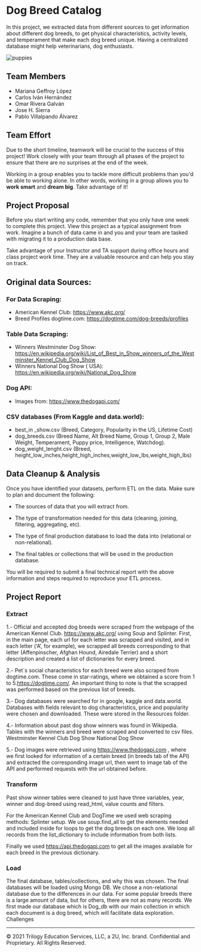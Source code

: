 # Dog Breed Catalog 


In this project, we extracted data from different sources to get information about different dog breeds, to get physical characteristics, activity levels, and temperament that make each dog breed unique. Having a centralized database might help veterinarians, dog enthusiasts.


![puppies](https://user-images.githubusercontent.com/80076539/121785148-20b94100-cb86-11eb-9e40-671d93426109.jpg)

## Team Members

* Mariana Geffroy López 
* Carlos Iván Hernández 
* Omar Rivera Galván
* Jose H. Sierra 
* Pablo Villalpando Álvarez


## Team Effort

Due to the short timeline, teamwork will be crucial to the success of this project! Work closely with your team through all phases of the project to ensure that there are no surprises at the end of the week.

Working in a group enables you to tackle more difficult problems than you'd be able to working alone. In other words, working in a group allows you to **work smart** and **dream big**. Take advantage of it!

## Project Proposal

Before you start writing any code, remember that you only have one week to complete this project. View this project as a typical assignment from work. Imagine a bunch of data came in and you and your team are tasked with migrating it to a production data base.

Take advantage of your Instructor and TA support during office hours and class project work time. They are a valuable resource and can help you stay on track.

## Original data Sources: 

### For Data Scraping:

* American Kennel Club: https://www.akc.org/
* Breed Profiles dogtime.com: https://dogtime.com/dog-breeds/profiles

### Table Data Scraping: 

* Winners Westminster Dog Show: https://en.wikipedia.org/wiki/List_of_Best_in_Show_winners_of_the_Westminster_Kennel_Club_Dog_Show
* Winners National Dog Show ( USA): https://en.wikipedia.org/wiki/National_Dog_Show

### Dog API: 

* Images from: https://www.thedogapi.com/

### CSV databases (From Kaggle and data.world): 

* best_in _show.csv (Breed, Category, Popularity in the US, Lifetime Cost)
* dog_breeds.csv (Breed Name, Alt Breed Name, Group 1, Group 2, Male Weight, Temperament, Puppy price, Intelligence, Watchdog). 
* dog_weight_lenght.csv (Breed, height_low_inches,height_high_inches,weight_low_lbs,weight_high_lbs)


## Data Cleanup & Analysis

Once you have identified your datasets, perform ETL on the data. Make sure to plan and document the following:

* The sources of data that you will extract from.

* The type of transformation needed for this data (cleaning, joining, filtering, aggregating, etc).

* The type of final production database to load the data into (relational or non-relational).

* The final tables or collections that will be used in the production database.

You will be required to submit a final technical report with the above information and steps required to reproduce your ETL process.

## Project Report

### Extract

1.- Official and accepted dog breeds were scraped from the webpage of the American Kennel Club. https://www.akc.org/ using Soup and Splinter. First, in the main page, each url for each letter was scrapped and visited, and in each letter (‘A’, for example), we scrapped all breeds corresponding to that letter (Affenpinscher, Afghan Hound, Airedale Terrier) and a short description and created a list of dictionaries for every breed.

2.- Pet´s social characteristics for each breed were also scraped from dogtime.com. These come in star-ratings, where we obtained a score from 1 to 5.https://dogtime.com/. An important thing to note is that the scrapped was performed based on the previous list of breeds. 

3.- Dog databases were searched for in google, kaggle and data.world. Databases with fields relevant to dog characteristics, price and popularity were chosen and downloaded. These were stored in the Resources folder.  

4.- Information about past dog show winners was found in Wikipedia. Tables with the winners and breed were scraped and converted to csv files. 
Westminster Kennel Club Dog Show 
National Dog Show


5.- Dog images were retrieved using https://www.thedogapi.com , where we first looked for information of a certain breed (in breeds tab of the API) and extracted the corresponding image url, then went to image tab of the API and performed requests with the url obtained before.

### Transform

Past show winner tables were cleaned to just have three variables,  year, winner and dog-breed using read_html, value counts and filters.

For the American Kennel Club and DogTime we used web scraping methods:
Splinter setup.
We use soup.find_all to get the elements needed and included inside for loops to get the dog breeds on each one.
We loop all records from the list_dictionary to include information from both lists.

Finally we used https://api.thedogapi.com to get all the images available for each breed in the previous dictionary.

### Load

The final database, tables/collections, and why this was chosen.
The final databases will be loaded using Mongo DB. 
We chose a non-relational database due to the differences in our data. For some  popular breeds there is a large amount of data, but for others, there are not as many records. 
We first made our database which is Dog_db with our main collection in which each document is a dog breed, which will facilitate data exploration. 
Challenges 


- - -

© 2021 Trilogy Education Services, LLC, a 2U, Inc. brand. Confidential and Proprietary. All Rights Reserved.
